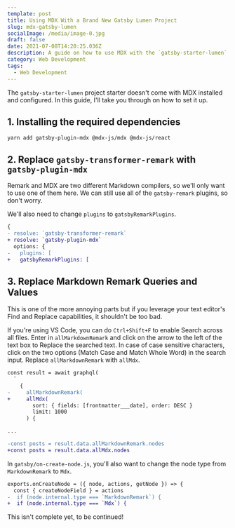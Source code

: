 ```yaml
---
template: post
title: Using MDX With a Brand New Gatsby Lumen Project
slug: mdx-gatsby-lumen
socialImage: /media/image-0.jpg
draft: false
date: 2021-07-08T14:20:25.036Z
description: A guide on how to use MDX with the `gatsby-starter-lumen` project.
category: Web Development
tags:
  - Web Development
---
```


The `gatsby-starter-lumen` project starter doesn't come with MDX installed and configured. In this guide, I'll take you through on how to set it up.

## 1. Installing the required dependencies

```shell
yarn add gatsby-plugin-mdx @mdx-js/mdx @mdx-js/react
```

## 2. Replace `gatsby-transformer-remark` with `gatsby-plugin-mdx`

Remark and MDX are two different Markdown compilers, so we'll only want to use one of them here. We can still use all of the `gatsby-remark` plugins, so don't worry.

We'll also need to change `plugins` to `gatsbyRemarkPlugins`.

```diff
{
- resolve: `gatsby-transformer-remark`
+ resolve: `gatsby-plugin-mdx`
  options: {
-   plugins: [
+   gatsbyRemarkPlugins: [
```

## 3. Replace Markdown Remark Queries and Values

This is one of the more annoying parts but if you leverage your text editor's Find and Replace capabilities, it shouldn't be too bad.

If you're using VS Code, you can do `Ctrl+Shift+F` to enable Search across all files. Enter in `allMarkdownRemark` and click on the arrow to the left of the text box to Replace the searched text. In case of case sensitive characters, click on the two options (Match Case and Match Whole Word) in the search input. Replace `allMarkdownRemark` with `allMdx`.

```diff
const result = await graphql(
  `
    {
-     allMarkdownRemark(
+     allMdx(
        sort: { fields: [frontmatter___date], order: DESC }
        limit: 1000
      ) {

...

-const posts = result.data.allMarkdownRemark.nodes
+const posts = result.data.allMdx.nodes
```

In `gatsby/on-create-node.js`, you'll also want to change the node type from `MarkdownRemark` to `Mdx`.

```diff
exports.onCreateNode = ({ node, actions, getNode }) => {
  const { createNodeField } = actions
-  if (node.internal.type === `MarkdownRemark`) {
+  if (node.internal.type === `Mdx`) {
```

This isn't complete yet, to be continued!

